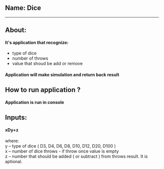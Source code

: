 ## Name: Dice
-------------------------
## About: 
#### It's application that recognize:
- type of dice 
- number of throws
- value that shoud be add or remove
#### Application will make simulation and return back result

## How to run application ?
#### Application is run in console
## Inputs:
#### xDy+z
where:<br/>
y – type of dice ( D3, D4, D6, D8, D10, D12, D20, D100 )<br/>
x – number of dice throws - if throw once value is empty<br/>
z – number that should be added ( or subtract ) from throws result. It is aptional.
